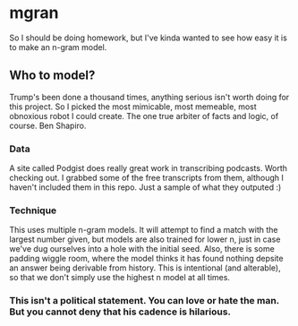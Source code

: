 # mgran
So I should be doing homework, but I've kinda wanted to see how easy it is to make an n-gram model.

## Who to model?

Trump's been done a thousand times, anything serious isn't worth doing for this project. So I picked the most mimicable, most memeable, most obnoxious robot I could create. The one true arbiter of facts and logic, of course. Ben Shapiro. 

### Data
A site called Podgist does really great work in transcribing podcasts. Worth checking out. I grabbed some of the free transcripts from them, although I haven't included them in this repo. Just a sample of what they outputed :)

### Technique

This uses multiple n-gram models. It will attempt to find a match with the largest number given, but models are also trained for lower n, just in case we've dug ourselves into a hole with the initial seed.
Also, there is some padding wiggle room, where the model thinks it has found nothing depsite an answer being derivable from history. This is intentional (and alterable), so that we don't simply use the highest n model at all times.

### This isn't a political statement. You can love or hate the man. But you cannot deny that his cadence is hilarious. 
